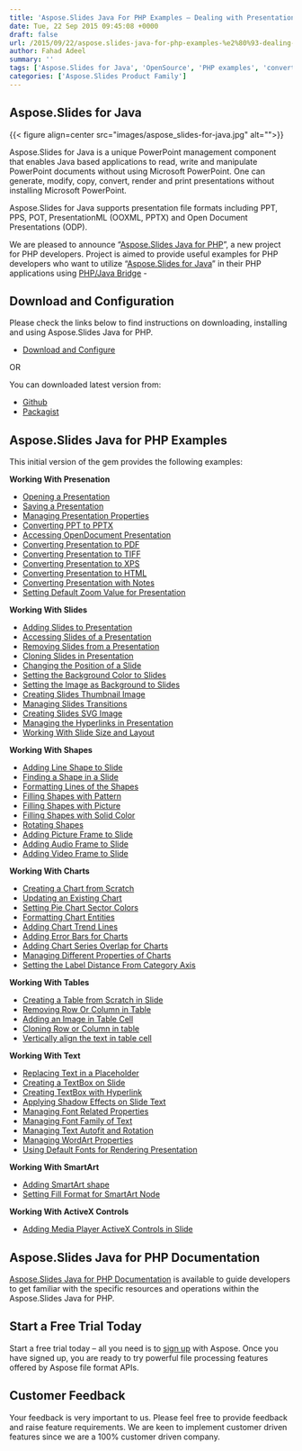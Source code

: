 ```yaml
---
title: 'Aspose.Slides Java For PHP Examples – Dealing with Presentation documents using Powerful Java API'
date: Tue, 22 Sep 2015 09:45:08 +0000
draft: false
url: /2015/09/22/aspose.slides-java-for-php-examples-%e2%80%93-dealing-with-presentation-documents-using-powerful-java-api/
author: Fahad Adeel
summary: ''
tags: ['Aspose.Slides for Java', 'OpenSource', 'PHP examples', 'convert powerpoint presentation in php', 'create powerpoint presentation in php', 'edit powerpoint presentation in php']
categories: ['Aspose.Slides Product Family']
---
```


## Aspose.Slides for Java



{{< figure align=center src="images/aspose_slides-for-java.jpg" alt="">}}


Aspose.Slides for Java is a unique PowerPoint management component that enables Java based applications to read, write and manipulate PowerPoint documents without using Microsoft PowerPoint. One can generate, modify, copy, convert, render and print presentations without installing Microsoft PowerPoint.

Aspose.Slides for Java supports presentation file formats including PPT, PPS, POT, PresentationML (OOXML, PPTX) and Open Document Presentations (ODP).

We are pleased to announce “[Aspose.Slides Java for PHP][1]”, a new project for PHP developers. Project is aimed to provide useful examples for PHP developers who want to utilize “[Aspose.Slides for Java][2]” in their PHP applications using [PHP/Java Bridge][3] -

## Download and Configuration

Please check the links below to find instructions on downloading, installing and using Aspose.Slides Java for PHP.

*   [Download and Configure][4]

OR

You can downloaded latest version from:

*   [Github][5]
*   [Packagist][6]

## Aspose.Slides Java for PHP Examples

This initial version of the gem provides the following examples:

**Working With Presenation**

*   [Opening a Presentation][7]
*   [Saving a Presentation][8]
*   [Managing Presentation Properties][9]
*   [Converting PPT to PPTX][10]
*   [Accessing OpenDocument Presentation][11]
*   [Converting Presentation to PDF][12]
*   [Converting Presentation to TIFF][13]
*   [Converting Presentation to XPS][14]
*   [Converting Presentation to HTML][15]
*   [Converting Presentation with Notes][16]
*   [Setting Default Zoom Value for Presentation][17]

**Working With Slides**

*   [Adding Slides to Presentation][18]
*   [Accessing Slides of a Presentation][19]
*   [Removing Slides from a Presentation][20]
*   [Cloning Slides in Presentation][21]
*   [Changing the Position of a Slide][22]
*   [Setting the Background Color to Slides][23]
*   [Setting the Image as Background to Slides][24]
*   [Creating Slides Thumbnail Image][25]
*   [Managing Slides Transitions][26]
*   [Creating Slides SVG Image][27]
*   [Managing the Hyperlinks in Presentation][28]
*   [Working With Slide Size and Layout][29]

**Working With Shapes**

*   [Adding Line Shape to Slide][30]
*   [Finding a Shape in a Slide][31]
*   [Formatting Lines of the Shapes][32]
*   [Filling Shapes with Pattern][33]
*   [Filling Shapes with Picture][34]
*   [Filling Shapes with Solid Color][35]
*   [Rotating Shapes][36]
*   [Adding Picture Frame to Slide][37]
*   [Adding Audio Frame to Slide][38]
*   [Adding Video Frame to Slide][39]

**Working With Charts**

*   [Creating a Chart from Scratch][40]
*   [Updating an Existing Chart][41]
*   [Setting Pie Chart Sector Colors][42]
*   [Formatting Chart Entities][43]
*   [Adding Chart Trend Lines][44]
*   [Adding Error Bars for Charts][45]
*   [Adding Chart Series Overlap for Charts][46]
*   [Managing Different Properties of Charts][47]
*   [Setting the Label Distance From Category Axis][48]

**Working With Tables**

*   [Creating a Table from Scratch in Slide][49]
*   [Removing Row Or Column in Table][50]
*   [Adding an Image in Table Cell][51]
*   [Cloning Row or Column in table][52]
*   [Vertically align the text in table cell][53]

**Working With Text**

*   [Replacing Text in a Placeholder][54]
*   [Creating a TextBox on Slide][55]
*   [Creating TextBox with Hyperlink][56]
*   [Applying Shadow Effects on Slide Text][57]
*   [Managing Font Related Properties][58]
*   [Managing Font Family of Text][59]
*   [Managing Text Autofit and Rotation][60]
*   [Managing WordArt Properties][61]
*   [Using Default Fonts for Rendering Presentation][62]

**Working With SmartArt**

*   [Adding SmartArt shape][63]
*   [Setting Fill Format for SmartArt Node][64]

**Working With ActiveX Controls**

*   [Adding Media Player ActiveX Controls in Slide][65]

## Aspose.Slides Java for PHP Documentation

[Aspose.Slides Java for PHP Documentation][66] is available to guide developers to get familiar with the specific resources and operations within the Aspose.Slides Java for PHP.

## Start a Free Trial Today

Start a free trial today – all you need is to [sign up][67] with Aspose. Once you have signed up, you are ready to try powerful file processing features offered by Aspose file format APIs.

## Customer Feedback

Your feedback is very important to us. Please feel free to provide feedback and raise feature requirements. We are keen to implement customer driven features since we are a 100% customer driven company.




[1]: http://docs.aspose.com/display/slidesjava/Aspose.Slides+Java+For+PHP
[2]: http://www.aspose.com/java/powerpoint-component.aspx
[3]: http://php-java-bridge.sourceforge.net/pjb/how_it_works.php
[4]: https://docs.aspose.com/display/slidesjava/Download+and+Configure+Aspose.Slides+in+PHP
[5]: https://github.com/asposeslides/Aspose_Slides_Java/releases/tag/Aspose.Slides_Java_for_PHP-v1.0.0
[6]: https://packagist.org/packages/asposeslides/aspose_slides_java_for_php
[7]: http://docs.aspose.com/display/slidesjava/Opening+a+Presentation+in+PHP
[8]: http://docs.aspose.com/display/slidesjava/Saving+a+Presentation+in+PHP
[9]: http://docs.aspose.com/display/slidesjava/Managing+Presentation+Properties+in+PHP
[10]: http://docs.aspose.com/display/slidesjava/Converting+PPT+to+PPTX+in+PHP
[11]: http://docs.aspose.com/display/slidesjava/Accessing+OpenDocument+Presentation+in+PHP
[12]: http://docs.aspose.com/display/slidesjava/Converting+Presentation+to+PDF+in+PHP
[13]: http://docs.aspose.com/display/slidesjava/Converting+Presentation+to+TIFF+in+PHP
[14]: http://docs.aspose.com/display/slidesjava/Converting+Presentation+to+XPS+in+PHP
[15]: http://docs.aspose.com/display/slidesjava/Converting+Presentation+to+HTML+in+PHP
[16]: http://docs.aspose.com/display/slidesjava/Converting+Presentation+with+Notes+in+PHP
[17]: http://docs.aspose.com/display/slidesjava/Setting+Default+Zoom+Value+for+Presentation+in+PHP
[18]: http://docs.aspose.com/display/slidesjava/Adding+Slides+to+Presentation+in+PHP
[19]: http://docs.aspose.com/display/slidesjava/Accessing+Slides+of+a+Presentation+in+PHP
[20]: http://docs.aspose.com/display/slidesjava/Removing+Slides+from+a+Presentation+in+PHP
[21]: http://docs.aspose.com/display/slidesjava/Cloning+Slides+in+Presentation+in+PHP
[22]: http://docs.aspose.com/display/slidesjava/Changing+the+Position+of+a+Slide+in+PHP
[23]: http://docs.aspose.com/display/slidesjava/Setting+the+Background+Color+to+Slides+in+PHP
[24]: http://docs.aspose.com/display/slidesjava/Setting+the+Image+as+Background+to+Slides+in+PHP
[25]: http://docs.aspose.com/display/slidesjava/Creating+Slides+Thumbnail+Image+in+PHP
[26]: http://docs.aspose.com/display/slidesjava/Managing+Slides+Transitions+in+PHP
[27]: http://docs.aspose.com/display/slidesjava/Creating+Slides+SVG+Image+in+PHP
[28]: http://docs.aspose.com/display/slidesjava/Managing+the+Hyperlinks+in+Presentation+in+PHP
[29]: http://docs.aspose.com/display/slidesjava/Working+With+Slide+Size+and+Layout+in+PHP
[30]: http://docs.aspose.com/display/slidesjava/Adding+Line+Shape+to+Slide+in+PHP
[31]: http://docs.aspose.com/display/slidesjava/Finding+a+Shape+in+a+Slide+in+PHP
[32]: http://docs.aspose.com/display/slidesjava/Formatting+Lines+of+the+Shapes+in+PHP
[33]: http://docs.aspose.com/display/slidesjava/Filling+Shapes+with+Pattern+in+PHP
[34]: http://docs.aspose.com/display/slidesjava/Filling+Shapes+with+Picture+in+PHP
[35]: http://docs.aspose.com/display/slidesjava/Filling+Shapes+with+Solid+Color+in+PHP
[36]: https://docs.aspose.com/display/slidesjava/Home
[37]: http://docs.aspose.com/display/slidesjava/Adding+Picture+Frame+to+Slide+in+PHP
[38]: http://docs.aspose.com/display/slidesjava/Adding+Audio+Frame+to+Slide+in+PHP
[39]: http://docs.aspose.com/display/slidesjava/Adding+Video+Frame+to+Slide+in+PHP
[40]: http://docs.aspose.com/display/slidesjava/Creating+a+Chart+from+Scratch+in+PHP
[41]: http://docs.aspose.com/display/slidesjava/Updating+an+Existing+Chart+in+PHP
[42]: http://docs.aspose.com/display/slidesjava/Setting+Pie+Chart+Sector+Colors+in+PHP
[43]: http://docs.aspose.com/display/slidesjava/Formatting+Chart+Entities+in+PHP
[44]: http://docs.aspose.com/display/slidesjava/Adding+Chart+Trend+Lines+in+PHP
[45]: http://docs.aspose.com/display/slidesjava/Adding+Error+Bars+for+Charts+in+PHP
[46]: http://docs.aspose.com/display/slidesjava/Adding+Chart+Series+Overlap+for+Charts+in+PHP
[47]: http://docs.aspose.com/display/slidesjava/Managing+Different+Properties+of+Charts+in+PHP
[48]: http://docs.aspose.com/display/slidesjava/Setting+the+Label+Distance+From+Category+Axis+in+PHP
[49]: http://docs.aspose.com/display/slidesjava/Creating+a+Table+from+Scratch+in+Slide+in+PHP
[50]: http://docs.aspose.com/display/slidesjava/Removing+Row+Or+Column+in+Table+in+PHP
[51]: http://docs.aspose.com/display/slidesjava/Adding+an+Image+in+Table+Cell+in+PHP
[52]: http://docs.aspose.com/display/slidesjava/Cloning+Row+or+Column+in+table+in+PHP
[53]: http://docs.aspose.com/display/slidesjava/Vertically+align+the+text+in+table+cell+in+PHP
[54]: http://docs.aspose.com/display/slidesjava/Replacing+Text+in+a+Placeholder+in+PHP
[55]: http://docs.aspose.com/display/slidesjava/Creating+a+TextBox+on+Slide+in+PHP
[56]: http://docs.aspose.com/display/slidesjava/Creating+TextBox+with+Hyperlink+in+PHP
[57]: http://docs.aspose.com/display/slidesjava/Applying+Shadow+Effects+on+Slide+Text+in+PHP
[58]: http://docs.aspose.com/display/slidesjava/Managing+Font+Related+Properties+in+PHP
[59]: http://docs.aspose.com/display/slidesjava/Managing+Font+Family+of+Text+in+PHP
[60]: http://docs.aspose.com/display/slidesjava/Managing+Text+Autofit+and+Rotation+in+PHP
[61]: http://docs.aspose.com/display/slidesjava/Managing+WordArt+Properties+in+PHP
[62]: http://docs.aspose.com/display/slidesjava/Using+Default+Fonts+for+Rendering+Presentation+in+PHP
[63]: http://docs.aspose.com/display/slidesjava/Adding+SmartArt+shape+in+PHP
[64]: http://docs.aspose.com/display/slidesjava/Setting+Fill+Format+for+SmartArt+Node+in+PHP
[65]: http://docs.aspose.com/display/slidesjava/Adding+Media+Player+ActiveX+Controls+in+Slide+in+PHP
[66]: http://docs.aspose.com/display/slidesjava/Aspose.Slides+Java+for+PHP
[67]: https://id.containerize.com/admin#/settings/profile/general




